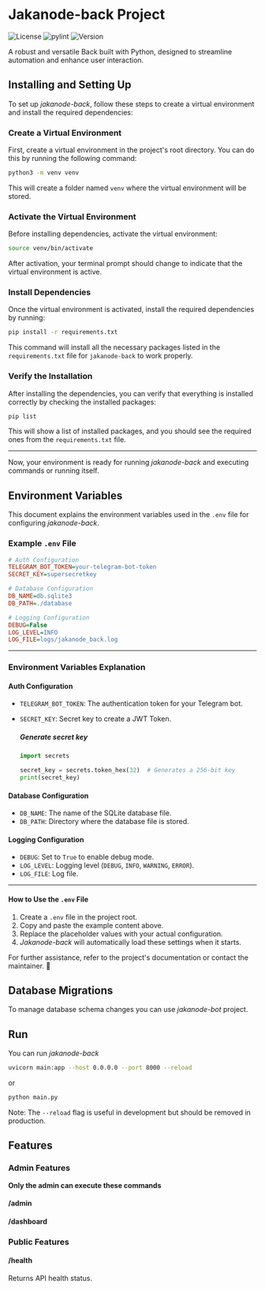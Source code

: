 # Jakanode-back Project
![License](https://img.shields.io/badge/license-MIT-blue.svg)
![pylint](https://img.shields.io/github/actions/workflow/status/juanjo78git/jakanode-back/pylint.yml?branch=main&label=pylint&logo=python)
![Version](https://img.shields.io/github/v/release/juanjo78git/jakanode-back)


A robust and versatile Back built with Python, designed to streamline automation and enhance user interaction.

## Installing and Setting Up

To set up *jakanode-back*, follow these steps to create a virtual environment and install the required dependencies:

### Create a Virtual Environment

First, create a virtual environment in the project's root directory. 
You can do this by running the following command:

```bash
python3 -m venv venv
```
This will create a folder named `venv` where the virtual environment will be stored.

### Activate the Virtual Environment

Before installing dependencies, activate the virtual environment:
```bash
source venv/bin/activate
```
After activation, your terminal prompt should change to indicate that the virtual environment is active.

### Install Dependencies

Once the virtual environment is activated, install the required dependencies by running:
```bash
pip install -r requirements.txt
```
This command will install all the necessary packages listed in the `requirements.txt` file for `jakanode-back` to work properly.

### Verify the Installation

After installing the dependencies, you can verify that everything is installed correctly by checking the installed packages:
```bash
pip list
```
This will show a list of installed packages, and you should see the required ones from the `requirements.txt` file.

---

Now, your environment is ready for running *jakanode-back* and executing commands or running itself.


## Environment Variables

This document explains the environment variables used in the `.env` file for configuring *jakanode-back*.

### Example `.env` File

```ini
# Auth Configuration
TELEGRAM_BOT_TOKEN=your-telegram-bot-token
SECRET_KEY=supersecretkey

# Database Configuration
DB_NAME=db.sqlite3
DB_PATH=./database

# Logging Configuration
DEBUG=False
LOG_LEVEL=INFO
LOG_FILE=logs/jakanode_back.log
```

---

### Environment Variables Explanation

#### Auth Configuration

- `TELEGRAM_BOT_TOKEN`: The authentication token for your Telegram bot.
- `SECRET_KEY`: Secret key to create a JWT Token.

    ##### Generate secret key
    ```python
    import secrets
    
    secret_key = secrets.token_hex(32)  # Generates a 256-bit key
    print(secret_key)
    ```
#### Database Configuration

- `DB_NAME`: The name of the SQLite database file.
- `DB_PATH`: Directory where the database file is stored.

#### Logging Configuration

- `DEBUG`: Set to `True` to enable debug mode.
- `LOG_LEVEL`: Logging level (`DEBUG`, `INFO`, `WARNING`, `ERROR`).
- `LOG_FILE`: Log file.

---

#### How to Use the `.env` File

1. Create a `.env` file in the project root.
2. Copy and paste the example content above.
3. Replace the placeholder values with your actual configuration.
4. *Jakanode-back* will automatically load these settings when it starts.

For further assistance, refer to the project's documentation or contact the maintainer. 🚀

## Database Migrations

To manage database schema changes you can use *jakanode-bot* project.


## Run

You can run *jakanode-back*
```bash
uvicorn main:app --host 0.0.0.0 --port 8000 --reload
```
or
```bash
python main.py
```
Note: The `--reload` flag is useful in development but should be removed in production.

## Features

### Admin Features

**Only the admin can execute these commands**

#### /admin
#### /dashboard


### Public Features

#### /health
Returns API health status.